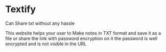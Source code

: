 # Textify
Can Share txt without any hassle


This website helps your user to Make notes in TXT format and save it as a file or share the link with password encryption on it the password is well encrypted and is not visible in the URL
